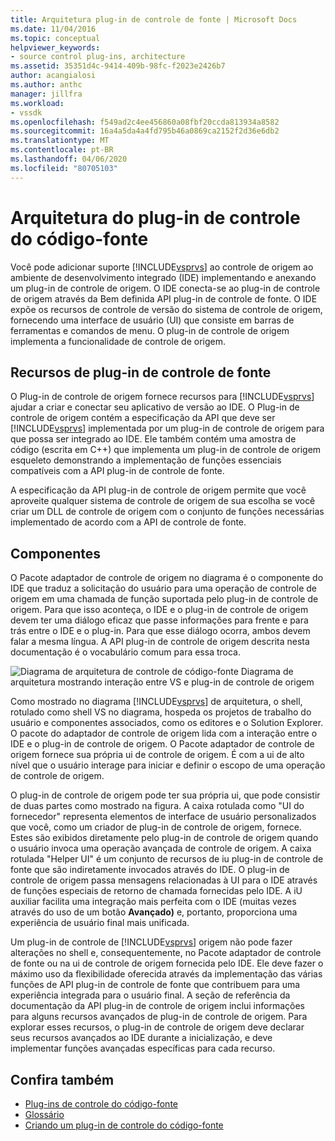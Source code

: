 ```yaml
---
title: Arquitetura plug-in de controle de fonte | Microsoft Docs
ms.date: 11/04/2016
ms.topic: conceptual
helpviewer_keywords:
- source control plug-ins, architecture
ms.assetid: 35351d4c-9414-409b-98fc-f2023e2426b7
author: acangialosi
ms.author: anthc
manager: jillfra
ms.workload:
- vssdk
ms.openlocfilehash: f549ad2c4ee456860a08fbf20ccda813934a8582
ms.sourcegitcommit: 16a4a5da4a4fd795b46a0869ca2152f2d36e6db2
ms.translationtype: MT
ms.contentlocale: pt-BR
ms.lasthandoff: 04/06/2020
ms.locfileid: "80705103"
---
```

# <a name="source-control-plug-in-architecture"></a>Arquitetura do plug-in de controle do código-fonte
Você pode adicionar suporte [!INCLUDE[vsprvs](../../code-quality/includes/vsprvs_md.md)] ao controle de origem ao ambiente de desenvolvimento integrado (IDE) implementando e anexando um plug-in de controle de origem. O IDE conecta-se ao plug-in de controle de origem através da Bem definida API plug-in de controle de fonte. O IDE expõe os recursos de controle de versão do sistema de controle de origem, fornecendo uma interface de usuário (UI) que consiste em barras de ferramentas e comandos de menu. O plug-in de controle de origem implementa a funcionalidade de controle de origem.

## <a name="source-control-plug-in-resources"></a>Recursos de plug-in de controle de fonte
 O Plug-in de controle de origem fornece recursos para [!INCLUDE[vsprvs](../../code-quality/includes/vsprvs_md.md)] ajudar a criar e conectar seu aplicativo de versão ao IDE. O Plug-in de controle de origem contém a especificação da API que deve ser [!INCLUDE[vsprvs](../../code-quality/includes/vsprvs_md.md)] implementada por um plug-in de controle de origem para que possa ser integrado ao IDE. Ele também contém uma amostra de código (escrita em C++) que implementa um plug-in de controle de origem esqueleto demonstrando a implementação de funções essenciais compatíveis com a API plug-in de controle de fonte.

 A especificação da API plug-in de controle de origem permite que você aproveite qualquer sistema de controle de origem de sua escolha se você criar um DLL de controle de origem com o conjunto de funções necessárias implementado de acordo com a API de controle de fonte.

## <a name="components"></a>Componentes
 O Pacote adaptador de controle de origem no diagrama é o componente do IDE que traduz a solicitação do usuário para uma operação de controle de origem em uma chamada de função suportada pelo plug-in de controle de origem. Para que isso aconteça, o IDE e o plug-in de controle de origem devem ter uma diálogo eficaz que passe informações para frente e para trás entre o IDE e o plug-in. Para que esse diálogo ocorra, ambos devem falar a mesma língua. A API plug-in de controle de origem descrita nesta documentação é o vocabulário comum para essa troca.

 ![Diagrama de arquitetura de controle de código-fonte](../../extensibility/internals/media/vs_sccsdk_plug_in_arch.gif "vs_sccsdk_plug_in_arch") Diagrama de arquitetura mostrando interação entre VS e plug-in de controle de origem

 Como mostrado no diagrama [!INCLUDE[vsprvs](../../code-quality/includes/vsprvs_md.md)] de arquitetura, o shell, rotulado como shell VS no diagrama, hospeda os projetos de trabalho do usuário e componentes associados, como os editores e o Solution Explorer. O pacote do adaptador de controle de origem lida com a interação entre o IDE e o plug-in de controle de origem. O Pacote adaptador de controle de origem fornece sua própria ui de controle de origem. É com a ui de alto nível que o usuário interage para iniciar e definir o escopo de uma operação de controle de origem.

 O plug-in de controle de origem pode ter sua própria ui, que pode consistir de duas partes como mostrado na figura. A caixa rotulada como "UI do fornecedor" representa elementos de interface de usuário personalizados que você, como um criador de plug-in de controle de origem, fornece. Estes são exibidos diretamente pelo plug-in de controle de origem quando o usuário invoca uma operação avançada de controle de origem. A caixa rotulada "Helper UI" é um conjunto de recursos de iu plug-in de controle de fonte que são indiretamente invocados através do IDE. O plug-in de controle de origem passa mensagens relacionadas à UI para o IDE através de funções especiais de retorno de chamada fornecidas pelo IDE. A iU auxiliar facilita uma integração mais perfeita com o IDE (muitas vezes através do uso de um botão **Avançado)** e, portanto, proporciona uma experiência de usuário final mais unificada.

 Um plug-in de controle de [!INCLUDE[vsprvs](../../code-quality/includes/vsprvs_md.md)] origem não pode fazer alterações no shell e, consequentemente, no Pacote adaptador de controle de fonte ou na ui de controle de origem fornecida pelo IDE. Ele deve fazer o máximo uso da flexibilidade oferecida através da implementação das várias funções de API plug-in de controle de fonte que contribuem para uma experiência integrada para o usuário final. A seção de referência da documentação da API plug-in de controle de origem inclui informações para alguns recursos avançados de plug-in de controle de origem. Para explorar esses recursos, o plug-in de controle de origem deve declarar seus recursos avançados ao IDE durante a inicialização, e deve implementar funções avançadas específicas para cada recurso.

## <a name="see-also"></a>Confira também
- [Plug-ins de controle do código-fonte](../../extensibility/source-control-plug-ins.md)
- [Glossário](../../extensibility/source-control-plug-in-glossary.md)
- [Criando um plug-in de controle do código-fonte](../../extensibility/internals/creating-a-source-control-plug-in.md)
